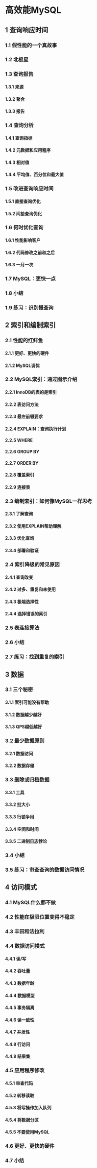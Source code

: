 # 高效能MySQL

## 1 查询响应时间

### 1.1 假性能的一个真故事

### 1.2 北极星

### 1.3 查询报告

#### 1.3.1 来源

#### 1.3.2 聚合

#### 1.3.3 报告

### 1.4 查询分析

#### 1.4.1 查询指标

#### 1.4.2 元数据和应用程序

#### 1.4.3 相对值

#### 1.4.4 平均值、百分位和最大值

### 1.5 改进查询响应时间

#### 1.5.1 直接查询优化

#### 1.5.2 间接查询优化

### 1.6 何时优化查询

#### 1.6.1 性能影响客户

#### 1.6.2 代码修改之前和之后

#### 1.6.3 一月一次

### 1.7 MySQL：更快一点

### 1.8 小结

### 1.9 练习：识别慢查询

## 2 索引和编制索引

### 2.1 性能的红鲱鱼

#### 2.1.1 更好、更快的硬件

#### 2.1.2 MySQL调优

### 2.2 MySQL索引：通过图示介绍

#### 2.2.1 InnoDB的表的是索引

#### 2.2.2 表访问方法

#### 2.2.3 最左前缀要求

#### 2.2.4 EXPLAIN：查询执行计划

#### 2.2.5 WHERE

#### 2.2.6 GROUP BY

#### 2.2.7 ORDER BY

#### 2.2.8 覆盖索引

#### 2.2.9 连接表

### 2.3 编制索引：如何像MySQL一样思考

#### 2.3.1 了解查询

#### 2.3.2 使用EXPLAIN帮助理解

#### 2.3.3 优化查询

#### 2.3.4 部署和验证

### 2.4 索引降级的常见原因

#### 2.4.1 查询改变

#### 2.4.2 过多、重复和未使用

#### 2.4.3 极端选择性

#### 2.4.4 选择错误的索引

### 2.5 表连接算法

### 2.6 小结

### 2.7 练习：找到重复的索引

## 3 数据

### 3.1 三个秘密

#### 3.1.1 索引可能没有帮助

#### 3.1.2 数据越少越好

#### 3.1.3 QPS越低越好

### 3.2 最少数据原则

#### 3.2.1 数据访问

#### 3.2.2 数据存储

### 3.3 删除或归档数据

#### 3.3.1 工具

#### 3.3.2 批大小

#### 3.3.3 行锁争用

#### 3.3.4 空间和时间

#### 3.3.5 二进制日志悖论

### 3.4 小结

### 3.5 练习：审查查询的数据访问情况

## 4 访问模式

### 4.1 MySQL什么都不做

### 4.2 性能在极限位置变得不稳定

### 4.3 丰田和法拉利

### 4.4 数据访问模式

#### 4.4.1 读/写

#### 4.4.2 吞吐量

#### 4.4.3 数据年龄

#### 4.4.4 数据模型

#### 4.4.5 事务隔离

#### 4.4.6 读一致性

#### 4.4.7 并发性

#### 4.4.8 行访问

#### 4.4.9 结果集

### 4.5 应用程序修改

#### 4.5.1 审查代码

#### 4.5.2 转移读取

#### 4.5.3 将写操作加入队列

#### 4.5.4 将数据分区

#### 4.5.5 不要使用MySQL

### 4.6 更好、更快的硬件

### 4.7 小结

